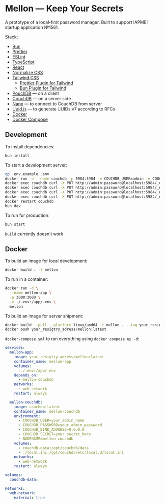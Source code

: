 # Mellon — Keep Your Secrets

A prototype of a local-first password manager. Built to support IAPMEI startup application №1561.

Stack:
- [Bun](https://bun.sh)
- [Prettier](https://prettier.io)
- [ESLint](https://eslint.org)
- [TypeScript](https://www.typescriptlang.org)
- [React](https://react.dev)
- [Normalize CSS](https://necolas.github.io/normalize.css)
- [Tailwind CSS](https://tailwindcss.com/)
  - [Prettier Plugin for Tailwind](https://github.com/tailwindlabs/prettier-plugin-tailwindcss)
  - [Bun Plugin for Tailwind](https://www.npmjs.com/package/bun-plugin-tailwind)
- [PouchDB](https://pouchdb.com/) — on a client
- [CouchDB](https://couchdb.apache.org/) — on a server side
- [Nano](https://github.com/apache/couchdb-nano) — to connect to CouchDB from server
- [Uuid.js](https://github.com/uuidjs/uuid) — to generate UUIDs v7 according to RFCs
-   [Docker](https://www.docker.com)
-   [Docker Compose](https://docs.docker.com/compose/)

## Development

To install dependencies:

```bash
bun install
```

To start a development server:

```bash
cp .env.example .env
docker run -d --name couchdb -p 5984:5984 -e COUCHDB_USER=admin -e COUCHDB_PASSWORD=password couchdb:latest
docker exec couchdb curl -X PUT http://admin:password@localhost:5984/_users
docker exec couchdb curl -X PUT http://admin:password@localhost:5984/_node/nonode@nohost/_config/httpd/enable_cors -d '"true"'
docker exec couchdb curl -X PUT http://admin:password@localhost:5984/_node/nonode@nohost/_config/cors/origins -d '"*"'
docker exec couchdb curl -X PUT http://admin:password@localhost:5984/_node/nonode@nohost/_config/cors/credentials -d '"true"'
docker restart couchdb
bun dev
```

To run for production:

```bash
bun start
```
`build` currently doesn't work

## Docker

To build an image for local development:

```bash
docker build . -t mellon
```

To run in a container:
```bash
docker run -d \
  --name mellon-app \
  -p 3000:3000 \
  -v ./.env:/app/.env \
  mellon
```

To build an image for server shipment:

```bash
docker build --pull --platform linux/amd64 -t mellon . --tag your_resigtry_adress/mellon:latest
docker push your_resigtry_adress/mellon:latest
```

`docker-compose.yml` to run everything using `docker compose up -d`:
```yaml
services:
  mellon-app:
    image: your_resigtry_adress/mellon:latest
    container_name: mellon-app
    volumes:
      -./.env:/app/.env
    depends_on:
      - mellon-couchdb
    networks:
      - web-network
    restart: always

  mellon-couchdb:
    image: couchdb:latest
    container_name: mellon-couchdb
    environment:
      - COUCHDB_USER=your_admin_name
      - COUCHDB_PASSWORD=your_admin_password
      - COUCHDB_BIND_ADDRESS=0.0.0.0
      - COUCHDB_SECRET=your_secret_here
      - NODENAME=mellon-couchdb
    volumes:
      - couchdb-data:/opt/couchdb/data
      - ./local.ini:/opt/couchdb/etc/local.d/local.ini
    networks:
      - web-network
    restart: always

volumes:
  couchdb-data:

networks:
  web-network:
    external: true
```
